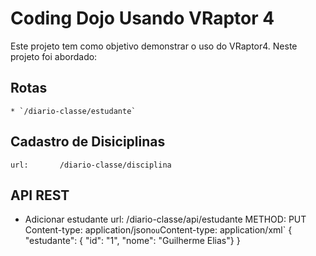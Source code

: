 Coding Dojo Usando VRaptor 4
============================

Este projeto tem como objetivo demonstrar o uso do VRaptor4. Neste projeto foi abordado:

Rotas 
-----
    * `/diario-classe/estudante`

Cadastro de Disiciplinas
------------------------
    url:       /diario-classe/disciplina
    
API REST
--------
* Adicionar estudante 
    url: /diario-classe/api/estudante
    METHOD: PUT
    Content-type: application/json` ou `Content-type: application/xml`
    { "estudante": { "id": "1", "nome": "Guilherme Elias"} } 

